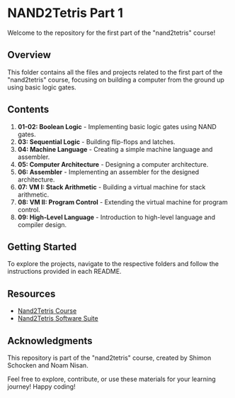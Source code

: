 # NAND2Tetris Part 1

Welcome to the repository for the first part of the "nand2tetris" course!

## Overview

This folder contains all the files and projects related to the first part of the "nand2tetris" course, focusing on building a computer from the ground up using basic logic gates.

## Contents

1. **01-02: Boolean Logic** - Implementing basic logic gates using NAND gates.
2. **03: Sequential Logic** - Building flip-flops and latches.
3. **04: Machine Language** - Creating a simple machine language and assembler.
4. **05: Computer Architecture** - Designing a computer architecture.
5. **06: Assembler** - Implementing an assembler for the designed architecture.
6. **07: VM I: Stack Arithmetic** - Building a virtual machine for stack arithmetic.
7. **08: VM II: Program Control** - Extending the virtual machine for program control.
8. **09: High-Level Language** - Introduction to high-level language and compiler design.

## Getting Started

To explore the projects, navigate to the respective folders and follow the instructions provided in each README.

## Resources

- [Nand2Tetris Course](https://www.nand2tetris.org/)
- [Nand2Tetris Software Suite](https://www.nand2tetris.org/software)

## Acknowledgments

This repository is part of the "nand2tetris" course, created by Shimon Schocken and Noam Nisan.

Feel free to explore, contribute, or use these materials for your learning journey! Happy coding!
